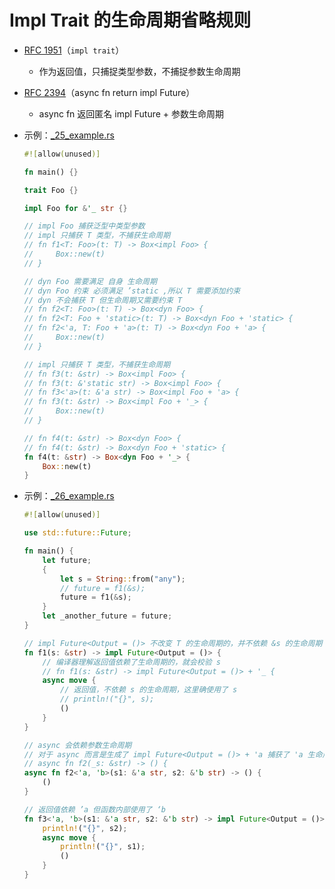 # Impl Trait 的生命周期省略规则

- [RFC 1951](https://rust-lang.github.io/rfcs/1951-expand-impl-trait.html)（`impl trait`）
    - 作为返回值，只捕捉类型参数，不捕捉参数生命周期
- [RFC 2394](https://rust-lang.github.io/rfcs/2394-async_await.html)（async fn return impl Future）
    - async fn 返回匿名 impl Future + 参数生命周期
- 示例：[_25_example.rs](./_25_example.rs)

    ```rust
    #![allow(unused)]
    
    fn main() {}

    trait Foo {}

    impl Foo for &'_ str {}

    // impl Foo 捕获泛型中类型参数
    // impl 只捕获 T 类型，不捕获生命周期
    // fn f1<T: Foo>(t: T) -> Box<impl Foo> {
    //     Box::new(t)
    // }

    // dyn Foo 需要满足 自身 生命周期
    // dyn Foo 约束 必须满足 ’static ,所以 T 需要添加约束
    // dyn 不会捕获 T 但生命周期又需要约束 T
    // fn f2<T: Foo>(t: T) -> Box<dyn Foo> {
    // fn f2<T: Foo + 'static>(t: T) -> Box<dyn Foo + 'static> {
    // fn f2<'a, T: Foo + 'a>(t: T) -> Box<dyn Foo + 'a> {
    //     Box::new(t)
    // }

    // impl 只捕获 T 类型，不捕获生命周期
    // fn f3(t: &str) -> Box<impl Foo> {
    // fn f3(t: &'static str) -> Box<impl Foo> {
    // fn f3<'a>(t: &'a str) -> Box<impl Foo + 'a> {
    // fn f3(t: &str) -> Box<impl Foo + '_> {
    //     Box::new(t)
    // }

    // fn f4(t: &str) -> Box<dyn Foo> {
    // fn f4(t: &str) -> Box<dyn Foo + 'static> {
    fn f4(t: &str) -> Box<dyn Foo + '_> {
        Box::new(t)
    }
    ```

- 示例：[_26_example.rs](./_26_example.rs)

    ```rust
    #![allow(unused)]

    use std::future::Future;

    fn main() {
        let future;
        {
            let s = String::from("any");
            // future = f1(&s);
            future = f1(&s);
        }
        let _another_future = future;
    }

    // impl Future<Output = ()> 不改变 T 的生命周期的，并不依赖 &s 的生命周期
    fn f1(s: &str) -> impl Future<Output = ()> {
        // 编译器理解返回值依赖了生命周期的，就会校验 s
        // fn f1(s: &str) -> impl Future<Output = ()> + '_ {
        async move {
            // 返回值，不依赖 s 的生命周期，这里确使用了 s
            // println!("{}", s);
            ()
        }
    }

    // async 会依赖参数生命周期
    // 对于 async 而言是生成了 impl Future<Output = ()> + 'a 捕获了 'a 生命周期，就会校验 s 的生命周期
    // async fn f2(_s: &str) -> () {
    async fn f2<'a, 'b>(s1: &'a str, s2: &'b str) -> () {
        ()
    }

    // 返回值依赖 ’a 但函数内部使用了 ‘b
    fn f3<'a, 'b>(s1: &'a str, s2: &'b str) -> impl Future<Output = ()> + 'a {
        println!("{}", s2);
        async move {
            println!("{}", s1);
            ()
        }
    }
    ```


